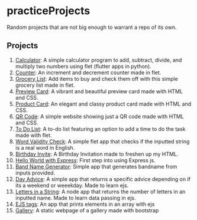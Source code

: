 # practiceProjects

Random projects that are not big enough to warrant a repo of its own.

## Projects

1. [Calculator](calculator): A simple calculator program to add, subtract, divide, and multiply two numbers using flet (flutter apps in python).
2.  [Counter](counter): An increment and decrement counter made in flet.
3.   [Grocery List](grocery_list): Add items to buy and check them off with this simple grocery list made in flet.
4.    [Preview Card](preview-card): A vibrant and beautiful preview card made with HTML and CSS.
5. [Product Card](product-card): An elegant and classy product card made with HTML and CSS.
6.  [QR Code](qr-code-project): A simple website showing just a QR code made with HTML and CSS.
7.   [To Do List](todo): A to-do list featuring an option to add a time to do the task made with flet.
8.    [Word Validity Check](word_valid): A simple flet app that checks if the inputted string is a real word in English.
9. [Birthday Invite](Birthday%20Invite): A Birthday Invitation made to freshen up my HTML.
10.  [Hello World with Express](helloWorldExpress): First step into using Express js.
11.   [Band Name Generator](bandNameGenerator): Simple app that generates bandname from inputs provided.
12.   [Day Advice](ejsDemo): A simple app that returns a specific advice depending on if its a weekend or weeekday. Made to learn ejs.
13.   [Letters in a String](ejs-dataPassing): A node app that returns the number of letters in an inputted name. Made to learn data passing in ejs.
14.   [EJS tags](ejs-tag): An app that prints elements in an array with ejs
15.   [Gallery](gallery): A static webpage of a gallery made with bootstrap
    
